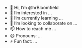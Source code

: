 - 👋 Hi, I’m @hrBloomfield
- 👀 I’m interested in ...
- 🌱 I’m currently learning ...
- 💞️ I’m looking to collaborate on ...
- 📫 How to reach me ...
- 😄 Pronouns: ...
- ⚡ Fun fact: ...

<!---
hrBloomfield/hrBloomfield is a ✨ special ✨ repository because its `README.md` (this file) appears on your GitHub profile.
You can click the Preview link to take a look at your changes.
--->
